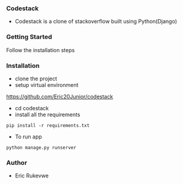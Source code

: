 ### Codestack

- Codestack is a clone of stackoverflow built using Python(Django)

### Getting Started
Follow the installation steps

### Installation
- clone the project
- setup virtual environment

https://github.com/Eric20Junior/codestack

- cd codestack
- install all the requirements

`pip install -r requirements.txt`

- To run app

`python manage.py runserver`

### Author

- Eric Rukevwe
